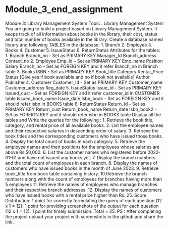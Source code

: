 # Module_3_end_assignment
Module 3: Library Management System
Topic : Library Management System You are going to build a project based on Library Management System. It keeps track of all information about books in the library, their cost, status and total number of books available in the library. Create a database named library and following TABLES in the database: 1. Branch 2. Employee 3. Books 4. Customer 5. IssueStatus 6. ReturnStatus Attributes for the tables: 1. Branch Branch_no - Set as PRIMARY KEY Manager_Id Branch_address Contact_no 2. Employee Emp_Id – Set as PRIMARY KEY Emp_name Position Salary Branch_no - Set as FOREIGN KEY and it refer Branch_no in Branch table 3. Books ISBN - Set as PRIMARY KEY Book_title Category Rental_Price Status [Give yes if book available and no if book not available] Author Publisher 4. Customer Customer_Id - Set as PRIMARY KEY Customer_name Customer_address Reg_date 5. IssueStatus Issue_Id - Set as PRIMARY KEY Issued_cust – Set as FOREIGN KEY and it refer customer_id in CUSTOMER table Issued_book_name Issue_date Isbn_book – Set as FOREIGN KEY and it should refer isbn in BOOKS table 6. ReturnStatus Return_Id - Set as PRIMARY KEY Return_cust Return_book_name Return_date Isbn_book2 - Set as FOREIGN KEY and it should refer isbn in BOOKS table Display all the tables and Write the queries for the following : 1. Retrieve the book title, category, and rental price of all available books. 2. List the employee names and their respective salaries in descending order of salary. 3. Retrieve the book titles and the corresponding customers who have issued those books. 4. Display the total count of books in each category. 5. Retrieve the employee names and their positions for the employees whose salaries are above Rs.50,000. 6. List the customer names who registered before 2022-01-01 and have not issued any books yet. 7. Display the branch numbers and the total count of employees in each branch. 8. Display the names of customers who have issued books in the month of June 2023. 9. Retrieve book_title from book table containing history. 10.Retrieve the branch numbers along with the count of employees for branches having more than 5 employees 11. Retrieve the names of employees who manage branches and their respective branch addresses. 12. Display the names of customers who have issued books with a rental price higher than Rs. 25. Score Distribution: 1 point for correctly formulating the query of each question (12 x 1 = 12). 1 point for providing screenshots of the output for each question (12 x 1 = 12). 1 point for timely submission. Total = 25. PS : After completing the project upload your project with screenshots in the github and share the link.
